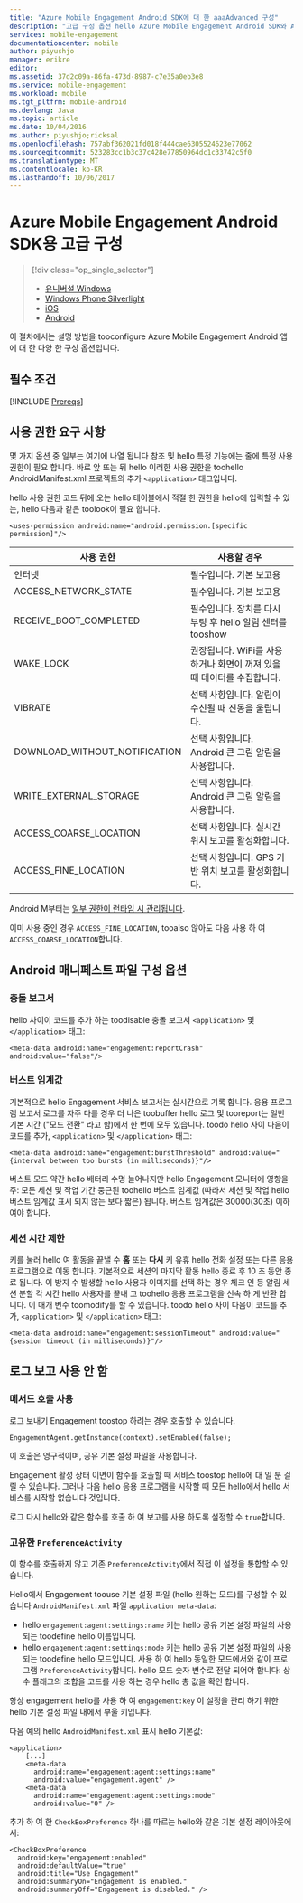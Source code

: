 ```yaml
---
title: "Azure Mobile Engagement Android SDK에 대 한 aaaAdvanced 구성"
description: "고급 구성 옵션 hello Azure Mobile Engagement Android SDK와 Android 매니페스트를 포함 하 여 hello를 설명 합니다."
services: mobile-engagement
documentationcenter: mobile
author: piyushjo
manager: erikre
editor: 
ms.assetid: 37d2c09a-86fa-473d-8987-c7e35a0eb3e8
ms.service: mobile-engagement
ms.workload: mobile
ms.tgt_pltfrm: mobile-android
ms.devlang: Java
ms.topic: article
ms.date: 10/04/2016
ms.author: piyushjo;ricksal
ms.openlocfilehash: 757abf362021fd018f444cae6305524623e77062
ms.sourcegitcommit: 523283cc1b3c37c428e77850964dc1c33742c5f0
ms.translationtype: MT
ms.contentlocale: ko-KR
ms.lasthandoff: 10/06/2017
---
```

# <a name="advanced-configuration-for-azure-mobile-engagement-android-sdk"></a>Azure Mobile Engagement Android SDK용 고급 구성
> [!div class="op_single_selector"]
> * [유니버설 Windows](mobile-engagement-windows-store-advanced-configuration.md)
> * [Windows Phone Silverlight](mobile-engagement-windows-phone-integrate-engagement.md)
> * [iOS](mobile-engagement-ios-integrate-engagement.md)
> * [Android](mobile-engagement-android-advanced-configuration.md)
>
>

이 절차에서는 설명 방법을 tooconfigure Azure Mobile Engagement Android 앱에 대 한 다양 한 구성 옵션입니다.

## <a name="prerequisites"></a>필수 조건
[!INCLUDE [Prereqs](../../includes/mobile-engagement-android-prereqs.md)]

## <a name="permission-requirements"></a>사용 권한 요구 사항
몇 가지 옵션 중 일부는 여기에 나열 됩니다 참조 및 hello 특정 기능에는 줄에 특정 사용 권한이 필요 합니다. 바로 앞 또는 뒤 hello 이러한 사용 권한을 toohello AndroidManifest.xml 프로젝트의 추가 `<application>` 태그입니다.

hello 사용 권한 코드 뒤에 오는 hello 테이블에서 적절 한 권한을 hello에 입력할 수 있는, hello 다음과 같은 toolook이 필요 합니다.

    <uses-permission android:name="android.permission.[specific permission]"/>


| 사용 권한 | 사용할 경우 |
| --- | --- |
| 인터넷 |필수입니다. 기본 보고용 |
| ACCESS_NETWORK_STATE |필수입니다. 기본 보고용 |
| RECEIVE_BOOT_COMPLETED |필수입니다. 장치를 다시 부팅 후 hello 알림 센터를 tooshow |
| WAKE_LOCK |권장됩니다. WiFi를 사용하거나 화면이 꺼져 있을 때 데이터를 수집합니다. |
| VIBRATE |선택 사항입니다. 알림이 수신될 때 진동을 울립니다. |
| DOWNLOAD_WITHOUT_NOTIFICATION |선택 사항입니다. Android 큰 그림 알림을 사용합니다. |
| WRITE_EXTERNAL_STORAGE |선택 사항입니다. Android 큰 그림 알림을 사용합니다. |
| ACCESS_COARSE_LOCATION |선택 사항입니다. 실시간 위치 보고를 활성화합니다. |
| ACCESS_FINE_LOCATION |선택 사항입니다. GPS 기반 위치 보고를 활성화합니다. |

Android M부터는 [일부 권한이 런타임 시 관리됩니다](mobile-engagement-android-location-reporting.md#android-m-permissions).

이미 사용 중인 경우 ``ACCESS_FINE_LOCATION``, tooalso 않아도 다음 사용 하 여 ``ACCESS_COARSE_LOCATION``합니다.

## <a name="android-manifest-configuration-options"></a>Android 매니페스트 파일 구성 옵션
### <a name="crash-report"></a>충돌 보고서
hello 사이이 코드를 추가 하는 toodisable 충돌 보고서 `<application>` 및 `</application>` 태그:

    <meta-data android:name="engagement:reportCrash" android:value="false"/>

### <a name="burst-threshold"></a>버스트 임계값
기본적으로 hello Engagement 서비스 보고서는 실시간으로 기록 합니다. 응용 프로그램 보고서 로그를 자주 다를 경우 더 나은 toobuffer hello 로그 및 tooreport는 일반 기본 시간 ("모드 전환" 라고 함)에서 한 번에 모두 있습니다. toodo hello 사이 다음이 코드를 추가, `<application>` 및 `</application>` 태그:

    <meta-data android:name="engagement:burstThreshold" android:value="{interval between too bursts (in milliseconds)}"/>

버스트 모드 약간 hello 배터리 수명 늘어나지만 hello Engagement 모니터에 영향을 주: 모든 세션 및 작업 기간 둥근된 toohello 버스트 임계값 (따라서 세션 및 작업 hello 버스트 임계값 표시 되지 않는 보다 짧은) 됩니다. 버스트 임계값은 30000(30초) 이하여야 합니다.

### <a name="session-timeout"></a>세션 시간 제한
 키를 눌러 hello 여 활동을 끝낼 수 **홈** 또는 **다시** 키 유휴 hello 전화 설정 또는 다른 응용 프로그램으로 이동 합니다. 기본적으로 세션의 마지막 활동 hello 종료 후 10 초 동안 종료 됩니다. 이 방지 수 발생할 hello 사용자 이미지를 선택 하는 경우 체크 인 등 알림 세션 분할 각 시간 hello 사용자를 끝내 고 toohello 응용 프로그램을 신속 하 게 반환 합니다. 이 매개 변수 toomodify를 할 수 있습니다. toodo hello 사이 다음이 코드를 추가, `<application>` 및 `</application>` 태그:

    <meta-data android:name="engagement:sessionTimeout" android:value="{session timeout (in milliseconds)}"/>

## <a name="disable-log-reporting"></a>로그 보고 사용 안 함
### <a name="using-a-method-call"></a>메서드 호출 사용
로그 보내기 Engagement toostop 하려는 경우 호출할 수 있습니다.

    EngagementAgent.getInstance(context).setEnabled(false);

이 호출은 영구적이며, 공유 기본 설정 파일을 사용합니다.

Engagement 활성 상태 이면이 함수를 호출할 때 서비스 toostop hello에 대 일 분 걸릴 수 있습니다. 그러나 다음 hello 응용 프로그램을 시작할 때 모든 hello에서 hello 서비스를 시작할 없습니다 것입니다.

로그 다시 hello와 같은 함수를 호출 하 여 보고를 사용 하도록 설정할 수 `true`합니다.

### <a name="integration-in-your-own-preferenceactivity"></a>고유한 `PreferenceActivity`
이 함수를 호출하지 않고 기존 `PreferenceActivity`에서 직접 이 설정을 통합할 수 있습니다.

Hello에서 Engagement toouse 기본 설정 파일 (hello 원하는 모드)를 구성할 수 있습니다 `AndroidManifest.xml` 파일 `application meta-data`:

* hello `engagement:agent:settings:name` 키는 hello 공유 기본 설정 파일의 사용 되는 toodefine hello 이름입니다.
* hello `engagement:agent:settings:mode` 키는 hello 공유 기본 설정 파일의 사용 되는 toodefine hello 모드입니다. 사용 하 여 hello 동일한 모드에서와 같이 프로그램 `PreferenceActivity`합니다. hello 모드 숫자 변수로 전달 되어야 합니다: 상수 플래그의 조합을 코드를 사용 하는 경우 hello 총 값을 확인 합니다.

항상 engagement hello를 사용 하 여 `engagement:key` 이 설정을 관리 하기 위한 hello 기본 설정 파일 내에서 부울 키입니다.

다음 예의 hello `AndroidManifest.xml` 표시 hello 기본값:

    <application>
        [...]
        <meta-data
          android:name="engagement:agent:settings:name"
          android:value="engagement.agent" />
        <meta-data
          android:name="engagement:agent:settings:mode"
          android:value="0" />

추가 하 여 한 `CheckBoxPreference` 하나를 따르는 hello와 같은 기본 설정 레이아웃에서:

    <CheckBoxPreference
      android:key="engagement:enabled"
      android:defaultValue="true"
      android:title="Use Engagement"
      android:summaryOn="Engagement is enabled."
      android:summaryOff="Engagement is disabled." />

